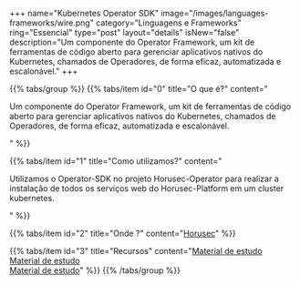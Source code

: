 +++
name="Kubernetes Operator SDK"
image="/images/languages-frameworks/wire.png"
category="Linguagens e Frameworks"
ring="Essencial"
type="post"
layout="details"
isNew="false"
description="Um componente do Operator Framework, um kit de ferramentas de código aberto para gerenciar aplicativos nativos do Kubernetes, chamados de Operadores, de forma eficaz, automatizada e escalonável."
+++

{{% tabs/group %}}
  {{% tabs/item id="0" title="O que é?" content="<p>Um componente do Operator Framework, um kit de ferramentas de código aberto para gerenciar aplicativos nativos do Kubernetes, chamados de Operadores, de forma eficaz, automatizada e escalonável.</p>" %}}

  {{% tabs/item id="1" title="Como utilizamos?" content="<p>Utilizamos o Operator-SDK no projeto Horusec-Operator para realizar a instalação de todos os serviços web do Horusec-Platform em um cluster kubernetes.</p>" %}}

  {{% tabs/item id="2" title="Onde ?" content="<a href='https://horusec.io/' target='_blank'>Horusec</a>" %}}

  {{% tabs/item id="3" title="Recursos" content="<a href='https://kubernetes.io/pt-br/docs/concepts/extend-kubernetes/operator/' target='_blank'>Material de estudo</a><br /><a href='https://kubernetes.io/docs/concepts/extend-kubernetes/operator/' target='_blank'>Material de estudo</a><br /><a href='https://github.com/ZupIT/horusec-operator/' target='_blank'>Material de estudo</a>" %}}
{{% /tabs/group %}}
